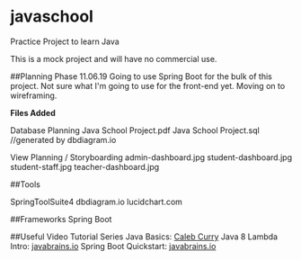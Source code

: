 # javaschool
Practice Project to learn Java

This is a mock project and will have no commercial use.

##Planning Phase
11.06.19
Going to use Spring Boot for the bulk of this project. Not sure what I'm going to use for the front-end yet. Moving on to wireframing.

**Files Added**

Database Planning
Java School Project.pdf
Java School Project.sql //generated by dbdiagram.io

View Planning / Storyboarding
admin-dashboard.jpg
student-dashboard.jpg
student-staff.jpg
teacher-dashboard.jpg

##Tools

SpringToolSuite4
dbdiagram.io
lucidchart.com

##Frameworks
Spring Boot

##Useful Video Tutorial Series
Java Basics: [Caleb Curry](https://www.youtube.com/watch?v=r3GGV2TG_vw&list=PL_c9BZzLwBRKIMP_xNTJxi9lIgQhE51rF)
Java 8 Lambda Intro: [javabrains.io](https://www.youtube.com/watch?v=gpIUfj3KaOc&list=PLqq-6Pq4lTTa9YGfyhyW2CqdtW9RtY-I3)
Spring Boot Quickstart: [javabrains.io](https://www.youtube.com/watch?v=msXL2oDexqw&list=PLqq-6Pq4lTTbx8p2oCgcAQGQyqN8XeA1x)
